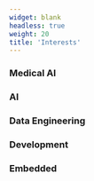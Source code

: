 ```yaml
---
widget: blank
headless: true
weight: 20
title: 'Interests'
---
```


<div class="features-grid">
  <div class="feature-item"><i class="fas fa-heartbeat"></i><h3>Medical AI</h3></div>
  <div class="feature-item"><i class="fas fa-robot"></i><h3>AI</h3></div>
  <div class="feature-item"><i class="fas fa-database"></i><h3>Data Engineering</h3></div>
  <div class="feature-item"><i class="fas fa-code"></i><h3>Development</h3></div>
  <div class="feature-item"><i class="fas fa-microchip"></i><h3>Embedded</h3></div>
</div>
